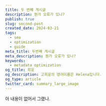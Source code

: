 ```yaml
---
title: 두 번째 게시글
description: 뭔가 오류가 있나?
publish: true
slug: second-post
created_date: 2024-03-21
tags:
  - seo
  - optimization
  - guide
meta_title: 두번째 게시글
meta_description: 뭔가 오류가 있나?
keywords:
  - metadata optimization
og_title: 희윤
og_description: 고희윤의 영어이름은 Helena입니다.
og_type: article
twitter_card: summary_large_image
---
```

아 내용이 없어서 그랬나.